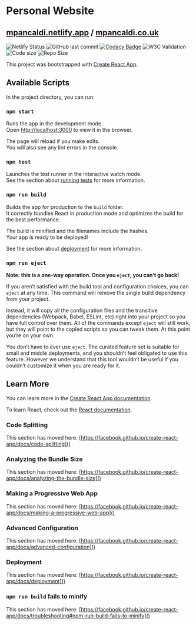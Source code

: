# Personal Website

## [mpancaldi.netlify.app](https://mpancaldi.netlify.app) / [mpancaldi.co.uk](https://mpancaldi.co.uk)

![Netlify Status](https://img.shields.io/netlify/556f64f1-c7a4-489f-9b01-7ca7e0951cc1)
![GitHub last commit](https://img.shields.io/github/last-commit/martapanc/react-gh-pages)
[![Codacy Badge](https://api.codacy.com/project/badge/Grade/0ebd3d2a46db40adbed4872266190573)](https://www.codacy.com/manual/martapanc/martapanc.github.io?utm_source=github.com&amp;utm_medium=referral&amp;utm_content=martapanc/martapanc.github.io&amp;utm_campaign=Badge_Grade)
![W3C Validation](https://img.shields.io/w3c-validation/html?targetUrl=https%3A%2F%2Fmpancaldi.netlify.com)
![Code size](https://img.shields.io/github/languages/code-size/martapanc/react-gh-pages)
![Repo Size](https://img.shields.io/github/repo-size/martapanc/react-gh-pages)

This project was bootstrapped with [Create React App](https://github.com/facebook/create-react-app).

## Available Scripts

In the project directory, you can run:

### `npm start`

Runs the app in the development mode.<br />
Open [http://localhost:3000](http://localhost:3000) to view it in the browser.

The page will reload if you make edits.<br />
You will also see any lint errors in the console.

### `npm test`

Launches the test runner in the interactive watch mode.<br />
See the section about [running tests](https://facebook.github.io/create-react-app/docs/running-tests) for more information.

### `npm run build`

Builds the app for production to the `build` folder.<br />
It correctly bundles React in production mode and optimizes the build for the best performance.

The build is minified and the filenames include the hashes.<br />
Your app is ready to be deployed!

See the section about [deployment](https://facebook.github.io/create-react-app/docs/deployment) for more information.

### `npm run eject`

**Note: this is a one-way operation. Once you `eject`, you can’t go back!**

If you aren’t satisfied with the build tool and configuration choices, you can `eject` at any time. This command will remove the single build dependency from your project.

Instead, it will copy all the configuration files and the transitive dependencies (Webpack, Babel, ESLint, etc) right into your project so you have full control over them. All of the commands except `eject` will still work, but they will point to the copied scripts so you can tweak them. At this point you’re on your own.

You don’t have to ever use `eject`. The curated feature set is suitable for small and middle deployments, and you shouldn’t feel obligated to use this feature. However we understand that this tool wouldn’t be useful if you couldn’t customize it when you are ready for it.

## Learn More

You can learn more in the [Create React App documentation](https://facebook.github.io/create-react-app/docs/getting-started).

To learn React, check out the [React documentation](https://reactjs.org/).

### Code Splitting

This section has moved here: [https://facebook.github.io/create-react-app/docs/code-splitting]()

### Analyzing the Bundle Size

This section has moved here: [https://facebook.github.io/create-react-app/docs/analyzing-the-bundle-size]()

### Making a Progressive Web App

This section has moved here: [https://facebook.github.io/create-react-app/docs/making-a-progressive-web-app]()

### Advanced Configuration

This section has moved here: [https://facebook.github.io/create-react-app/docs/advanced-configuration]()

### Deployment

This section has moved here: [https://facebook.github.io/create-react-app/docs/deployment]()

### `npm run build` fails to minify

This section has moved here: [https://facebook.github.io/create-react-app/docs/troubleshooting#npm-run-build-fails-to-minify]()
